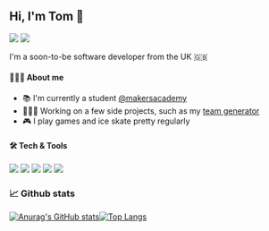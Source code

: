## Hi, I'm Tom 👋
<a href="mailto:tomadamlee02@gmail.com">![](https://img.shields.io/badge/Email-informational?style=flat&logo=gmail&labelColor=black&logoColor=white&color=004ACC)</a>
<a href="https://www.codewars.com/users/tomal02">  ![](https://img.shields.io/badge/Codewars-informational?style=flat&logo=codewars&labelColor=black&logoColor=white&color=004ACC) </a>

I'm a soon-to-be software developer from the UK 🇬🇧
#### 🙋🏼‍♂️ About me
- 📚 I'm currently a student [@makersacademy](https://github.com/makersacademy)
- 🧑🏼‍💻 Working on a few side projects, such as my [team generator](https://github.com/tomal02/team-generator)
- 🎮 I play games and ice skate pretty regularly

#### 🛠 Tech & Tools
![](https://img.shields.io/badge/OS-Windows-informational?style=flat&logo=windows&labelColor=black&logoColor=white&color=004ACC)
![](https://img.shields.io/badge/OS-MacOS-informational?style=flat&labelColor=black&logo=macos&logoColor=white&color=004ACC)
![](https://img.shields.io/badge/Editor-VSCode-informational?style=flat&labelColor=black&logo=visualstudiocode&logoColor=white&color=004ACC)
![](https://img.shields.io/badge/Code-Ruby-informational?style=flat&logo=ruby&labelColor=black&logoColor=white&color=004ACC)
![](https://img.shields.io/badge/Code-JavaScript-informational?style=flat&logo=javascript&labelColor=black&logoColor=white&color=004ACC)

### 📈 Github stats

[![Anurag's GitHub stats](https://github-readme-stats.vercel.app/api?username=tomal02&show_icons=true&icon_color=007ACC&theme=github_dark&title_color=F7F7F7)](https://github.com/anuraghazra/github-readme-stats)[![Top Langs](https://github-readme-stats.vercel.app/api/top-langs/?username=tomal02&layout=compact&theme=github_dark&title_color=F7F7F7)](https://github.com/anuraghazra/github-readme-stats)
